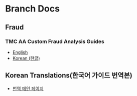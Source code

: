 # Branch Docs

## Fraud
### TMC AA Custom Fraud Analysis Guides
* [English](guides/fraud/aa_custom_fraud_analysis_guide_en.md)
* [Korean (한글)](guides/fraud/aa_custom_fraud_analysis_guide_ko.md)

## Korean Translations(한국어 가이드 번역본)
* [번역 메인 페이지](pages/index.md)

